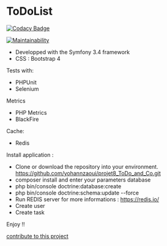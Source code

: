 ToDoList
========

[![Codacy Badge](https://api.codacy.com/project/badge/Grade/a711004de5cd4e5f9b4bc892faf33146)](https://app.codacy.com/app/yohannzaoui/projet8_ToDo_and_Co?utm_source=github.com&utm_medium=referral&utm_content=yohannzaoui/projet8_ToDo_and_Co&utm_campaign=Badge_Grade_Dashboard)

[![Maintainability](https://api.codeclimate.com/v1/badges/96bff9fc7d6cd02562bb/maintainability)](https://codeclimate.com/github/yohannzaoui/projet8_ToDo_and_Co/maintainability)

- Developped with the Symfony 3.4 framework
- CSS : Bootstrap 4

Tests with:
- PHPUnit
- Selenium

Metrics
- PHP Metrics
- BlackFire

Cache:
- Redis

Install application :
- Clone or download the repository into your environment. https://github.com/yohannzaoui/projet8_ToDo_and_Co.git
- composer install and enter your parameters database
- php bin/console doctrine:database:create
- php bin/console doctrine:schema:update --force
- Run REDIS server for more informations : https://redis.io/
- Create user
- Create task

Enjoy !!

[contribute to this project](https://github.com/yohannzaoui/projet8_ToDo_and_Co/blob/master/Contributing.md)




